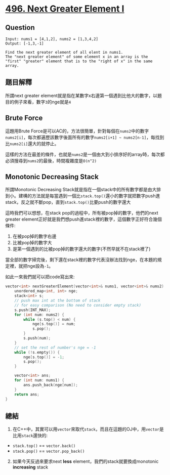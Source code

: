 # [496. Next Greater Element I](https://leetcode.com/problems/next-greater-element-i/)

## Question
```
Input: nums1 = [4,1,2], nums2 = [1,3,4,2]
Output: [-1,3,-1]

Find the next greater element of all elent in nums1.
The "next greater element" of some element x in an array is the "first" "greater" element that is to the "right of x" in the same array.
```

## 題目解釋
所謂next greater element就是指在某數字x右邊第一個遇到比他大的數字，以題目的例子來看，數字`3`的nge就是`4`

## Brute Force
這題用Brute Force是可以AC的，方法很簡單，針對每個在`nums2`中的數字`nums2[i]`，每次都遍歷該數字後面所有的數字`nums2[i+1] ~ nums2[n-1]`，每找到比`nums2[i]`還大的就停止。

這樣的方法在最差的條件，也就是`nums2`是一個由大到小排序好的array時，每次都必須搜尋到`nums2`的最後，時間複雜度是`O(n^2)`

## Monotonic Decreasing Stack
所謂Monotonic Decreasing Stack就是指在一個stack中的所有數字都是由大排到小。建構的方法就是每當遇到一個比`stack.top()`還小的數字就把數字push進stack，反之就不斷pop，直到`stack.top()`比要push的數字還大

這時我們可以想想，在stack pop的過程中，所有被pop掉的數字，他們的next greater element正好就是我們想push進stack裡的數字，這個數字正好符合幾個條件:

1. 在被pop掉的數字右邊
2. 比被pop掉的數字大
3. 是第一個遇到的比被pop掉的數字還大的數字(不然早就不在stack裡了)

當全部的數字掃完後，剩下還在stack裡的數字代表沒辦法找到nge，在本題的規定裡，就把nge設為`-1`。

如此一來我們就可以把code寫出來:
```cpp
vector<int> nextGreaterElement(vector<int>& nums1, vector<int>& nums2) {
    unordered_map<int, int> nge;
    stack<int> s;
    // push max int at the bottom of stack
    // for easy comparison (No need to consider empty stack)
    s.push(INT_MAX);
    for (int num: nums2) {
        while (s.top() < num) {
            nge[s.top()] = num;
            s.pop();
        }
        s.push(num);
    }
    // set the rest of number's nge = -1
    while (!s.empty()) {
        nge[s.top()] = -1;
        s.pop();
    }

    vector<int> ans;
    for (int num: nums1) {
        ans.push_back(nge[num]);
    }
    return ans;
}
```

## 總結
1. 在C++中，其實可以用`vector`來取代`stack`，而且在這題的OJ中，用`vector`是比用`stack`還快的:
- `stack.top()` == `vector.back()`
- `stack.pop()` == `vector.pop_back()`

2. 如果今天反過來要求next **less** element，我們的stack就要換成monotonic **increasing** stack